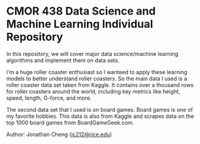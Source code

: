 # CMOR 438 Data Science and Machine Learning Individual Repository

In this repository, we will cover major data science/machine learning algorithms and implement them on data sets. 

I'm a huge roller coaster enthusiast so I wanteed to apply these learning models to better understand roller coasters. So the main data I used is a roller coaster data set taken from Kaggle. It contains over a thousand rows for roller coasters around the world, including key metrics like height, speed, length, G-force, and more.

The second data set that I used is on board games. Board games is one of my favorite hobbies. This data is also from Kaggle and scrapes data on the top 1000 board games from BoardGameGeek.com.

Author: Jonathan Cheng (jc212@rice.edu)
